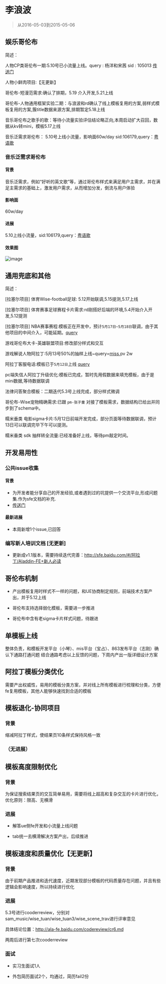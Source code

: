 # 李浪波

> 从2016-05-03到2015-05-06

## 娱乐哥伦布

简述：

人物CP类哥伦布一期:5.10号已小流量上线。query : 杨洋和宋茜 sid :  105013 [传送门](http://m.baidu.com/s?word=%E5%AE%8B%E4%BB%B2%E5%9F%BA%E5%AE%8B%E6%85%A7%E4%B9%94&sid=105013)

人物小鲜肉项目:【无更新】

哥伦布-短漫范需求:确认了排期，5.19 介入开发,5.21上线

哥伦布-人物通用框架实验二期：与浪波和rd确认了线上模板复用的方案,弱样式模板复用的方案,簇title数据来源方案,排期暂定5.18上线

音乐哥伦布之歌手的歌：等待小流量实验评估结论略正向,本周启动扩大召回，数据从kv转mini，模板5.17上线

音乐泛需求哥伦布： 5.10号上线小流量，影响面60w/day sid:106179,query：[粤语歌](https://m.baidu.com/s?word=%E7%B2%A4%E8%AF%AD%E6%AD%8C&sid=106179)

### 音乐泛需求哥伦布

#### 背景

音乐泛需求，例如“好听的英文歌”等，通过哥伦布样式来满足用户主需求，并在满足主需求的基础上，激发用户需求，从而增加分发，倒流与用户体验

#### 影响面

60w/day

#### 进展

5.10上线小流量，sid:106179,query：[粤语歌](https://m.baidu.com/s?word=%E7%B2%A4%E8%AF%AD%E6%AD%8C&sid=106179)

#### 效果图

![image](http://gitlab.baidu.com/psfe/ala-weeklyreport/uploads/89c441b36790fca1ef3683e5e4a4dc0b/image.png)


## 通用兜底和其他

简述：

[拉塞尔项目] 体育Wise-football足球: 5.12开始联调,5.15提测,5.17上线


[拉塞尔项目] 体育赛事足球赛程卡片需求:rd刚搭好后端的环境,5.4开始介入开发,5.12提测

[拉塞尔项目] NBA赛事赛程:模板正在开发中，预计`5月17日~5月18日`联调，由于其他项目的中间介入，可能延期。[query](http://cp01-ps-fe-5.epc.baidu.com:8003/s?word=%E7%81%B0%E7%86%8A%E5%85%AC%E7%89%9B&ts=8088358&t_kt=0&rsv_iqid=6179829749448875471&sa=ihr_1&rsv_sug4=867&ss=001)

游戏哥伦布大卡-英雄联盟项目:修改部分样式和交互

游戏解说人物阿拉丁:5月13号50%的抽样上线~query=<a href="http://m.baidu.com/s?word=miss&sid=106278">miss</a>,pv 2w

阿拉丁客服电话:模板已于`5月12日`上线 [query](http://cp01-ala-fe-5.epc.baidu.com:8003/s?word=%E6%8B%9B%E5%95%86%E9%93%B6%E8%A1%8C%E5%AE%A2%E6%9C%8D&ts=7444227&t_kt=0&rsv_iqid=1558272841467245562&sa=ihr_3&rsv_sug4=2100&ss=001)

pc端失信人阿拉丁升级优化:模板已完成，暂时先用假数据来填充模板，由于是mini数据,等待数据联调

法律问答聚合模板：二期迭代5.3号上线完成，部分样式微调

哥伦布-Wise宠物精确需求:已跟 `pm-张子童` 对接了模板需求，数据结构已给出并同步到了schema中。

糯米垂类 电影sigma卡片:5月12日前端开发完成，部分页面等待数据联调，预计13日可以联调完毕下午可以提测。

糯米垂类 sdk 抽样转全流量:已经准备好上线，等待pm敲定时间。


## 开发易用性

### 公共issue收集

#### 背景

* 为开发者能分享自己的开发经验,或者遇到过的坑提供一个交流平台,形成问题集.作为sfe文档的补充.
* [传送门](http://gitlab.baidu.com/psfe/ala-duty-case/issues)

#### 最新进展

* 本周新增1个issue,已回答

### 编写新人培训文档 [无更新]

* 更新成v1.1版本，需要持续迭代完善：http://sfe.baidu.com/#/阿拉丁/Aladdin-FE+新人必读

## 哥伦布机制

* 产出模板复用时样式不一样的问题，和UE协商制定规则，前端技术方案产出，并于5.12上线

* 哥伦布支持选择弱化模板，需要进一步推进

* 哥伦布中含有老sigma卡片样式问题，待跟进

## 单模板上线

整体负责，和模板开发平台（小琴）、mis平台（宝占）、863发布平台（志刚）确认下通路打通问题
结合通路考虑以上反馈的问题，下周内产出一版详细设计方案

## 阿拉丁模板分类优化

需要产出权威性，易用的模板分类方案，并对线上所有模板进行梳理和分类，方便fe复用模板，其他人能够快速找到合适的模板

## 模板退化-协同项目

### 背景

缩减阿拉丁样式，使结果页10条样式保持风格一致

### （无进展）


## 模板高度限制优化

### 背景

为保证搜索结果页的交互简单易用，需要将线上超高和复杂交互的卡片进行优化，优化原则：限高、无横滑

### 进展

- 解答ue侧fe开发和小流量上线问题

- tab统一去横滑解决方案产出，后续推进

## 模板速度和质量优化【无更新】

### 背景

由于前期产品推进和迭代速度，近期发现部分模板的代码质量存在问题，并且有些逻辑会影响速度，所以持续进行优化

### 进展

5.3号进行cooderreview，分别对sam_music/wise_tuan/wise_tuan3/wise_scene_trav进行评审意见

具体结论位置：http://ala-fe.baidu.com/codereview/cr6.md

两周后进行第七次cooderreview


### 面试

* 实习生面试1人

* 外包简历面试2个，均通过，简历fail2份

